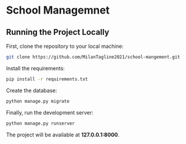 # School Managemnet

## Running the Project Locally

First, clone the repository to your local machine:

```bash
git clone https://github.com/MilanTagline2021/school-mangement.git
```

Install the requirements:

```bash
pip install -r requirements.txt
```

Create the database:

```bash
python manage.py migrate
```

Finally, run the development server:

```bash
python manage.py runserver
```

The project will be available at **127.0.0.1:8000**.

